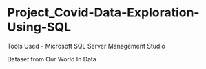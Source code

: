 # Project_Covid-Data-Exploration-Using-SQL

<p>Tools Used - Microsoft SQL Server Management Studio</p>
<p>Dataset from Our World In Data</p>
